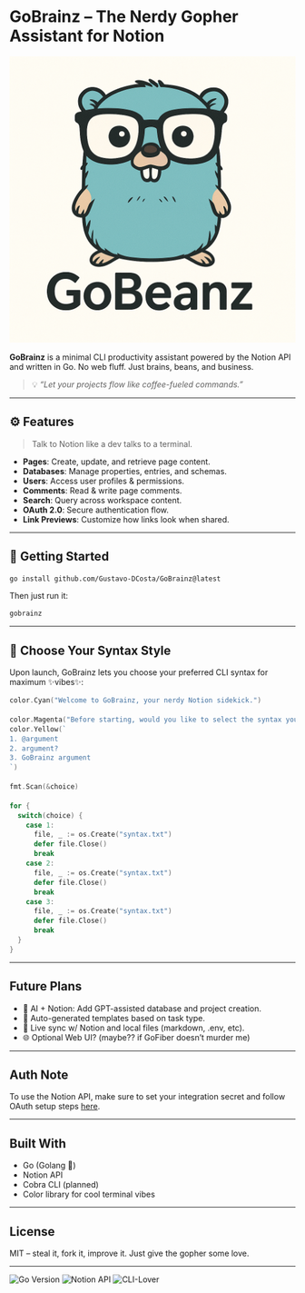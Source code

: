 # GoBrainz – The Nerdy Gopher Assistant for Notion

<p align="center">
  <img src="./README/Logo de GoBeanz et gopher.png" alt="GoBeanz mascot"/>
</p>

**GoBrainz** is a minimal CLI productivity assistant powered by the Notion API and written in Go.
No web fluff. Just brains, beans, and business.

> 💡 *“Let your projects flow like coffee-fueled commands.”*

---

## ⚙️ Features

> Talk to Notion like a dev talks to a terminal.

*  **Pages**: Create, update, and retrieve page content.
*  **Databases**: Manage properties, entries, and schemas.
*  **Users**: Access user profiles & permissions.
*  **Comments**: Read & write page comments.
*  **Search**: Query across workspace content.
*  **OAuth 2.0**: Secure authentication flow.
*  **Link Previews**: Customize how links look when shared.

---

## 🚀 Getting Started

```bash
go install github.com/Gustavo-DCosta/GoBrainz@latest
```

Then just run it:

```bash
gobrainz
```

---

## 🎨 Choose Your Syntax Style

Upon launch, GoBrainz lets you choose your preferred CLI syntax for maximum ✨vibes✨:

```go
color.Cyan("Welcome to GoBrainz, your nerdy Notion sidekick.")

color.Magenta("Before starting, would you like to select the syntax you are most comfortable with?")
color.Yellow(`
1. @argument
2. argument?
3. GoBrainz argument
`)

fmt.Scan(&choice)

for {
  switch(choice) {
    case 1:
      file, _ := os.Create("syntax.txt")
      defer file.Close()
      break
    case 2:
      file, _ := os.Create("syntax.txt")
      defer file.Close()
      break
    case 3:
      file, _ := os.Create("syntax.txt")
      defer file.Close()
      break
  }
}
```

---

## Future Plans

* 🤖 AI + Notion: Add GPT-assisted database and project creation.
* 🧠 Auto-generated templates based on task type.
* 🔄 Live sync w/ Notion and local files (markdown, .env, etc).
* 🌐 Optional Web UI? (maybe?? if GoFiber doesn’t murder me)

---

## Auth Note

To use the Notion API, make sure to set your integration secret and follow OAuth setup steps [here](https://developers.notion.com/docs/getting-started).

---

## Built With

* Go (Golang 🐹)
* Notion API
* Cobra CLI (planned)
* Color library for cool terminal vibes

---

## License

MIT – steal it, fork it, improve it. Just give the gopher some love.

---

![Go Version](https://img.shields.io/badge/go-1.22-blue)
![Notion API](https://img.shields.io/badge/notion-api-orange)
![CLI-Lover](https://img.shields.io/badge/CLI-approved-brightgreen)
